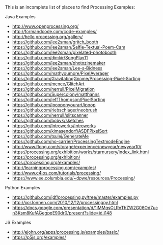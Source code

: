 This is an incomplete list of places to find Processing Examples:

Java Examples
* http://www.openprocessing.org/
* http://formandcode.com/code-examples/
* http://hello.processing.org/gallery/
* https://github.com/lee2sman/gritch_booth
* https://github.com/lee2sman/Selfie-Textual-Poem-Cam
* https://github.com/lee2sman/pixelated-photobooth
* https://github.com/dimkir/SongPlay11
* https://github.com/lee2sman/photozinemaker
* https://github.com/lee2sman/Lee-s-Bidness
* https://github.com/mathyoumore/PixelAverager
* https://github.com/GravitatingGnome/Processing-Pixel-Sorting
* https://github.com/mence/GlitchArt
* https://github.com/nerrull/PixelMigration
* https://github.com/Supercolony/matthanns
* https://github.com/jeffThompson/PixelSorting
* https://github.com/ipooponyourart/ipoop
* https://github.com/riebschlager/neobrush
* https://github.com/nerrull/slitscanner
* https://github.com/bobvk/sketches
* https://github.com/Introwerks/Introwerks
* https://github.com/kimasendorf/ASDFPixelSort
* https://github.com/tsulej/GenerateMe
* https://github.com/no-carrier/ProcessingTextmodeEngine
* http://www.flong.com/storage/experience/newyear/newyear10/
* https://processing.org/exhibition/works/starnursery/index_link.html
* https://processing.org/exhibition/
* https://processing.org/examples/
* http://learningprocessing.com/examples/
* http://www.c4ios.com/tutorials/processing/
* https://www.ee.columbia.edu/~dpwe/resources/Processing/

Python Examples
* https://github.com/jdf/processing.py/tree/master/examples.py
* http://xor.lonnen.com/2010/12/12/processingpy.html
* https://docs.google.com/presentation/d/1iMMqsOLRnThZW2G06Od7ucn3Ksm8KufAGegpqE90dr0/present?slide=id.i148

JS Examples
* http://ejohn.org/apps/processing.js/examples/basic/
* https://p5js.org/examples/
